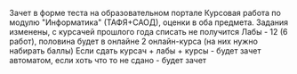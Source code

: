 Зачет в форме теста на образовательном портале
Курсовая работа по модулю "Информатика" (ТАФЯ+САОД), оценки в оба предмета. Задания изменены, с курсачей прошлого года списать не получится
Лабы - 12 (6 работ), половина будет в онлайне
2 онлайн-курса (на них нужно набирать баллы)
Если сдать курсач + лабы + курсы - будет зачет автоматом, если хоть что то не сдано - будет зачет